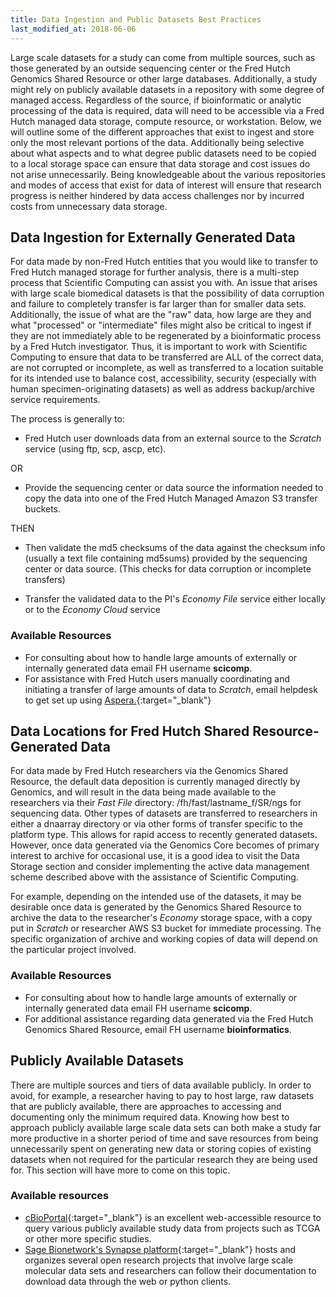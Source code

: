 ```yaml
---
title: Data Ingestion and Public Datasets Best Practices
last_modified_at: 2018-06-06
---
```

Large scale datasets for a study can come from multiple sources, such as those generated by an outside sequencing center or the Fred Hutch Genomics Shared Resource or other large databases.  Additionally, a study might rely on publicly available datasets in a repository with some degree of managed access.  Regardless of the source, if bioinformatic or analytic processing of the data is required, data will need to be accessible via a Fred Hutch managed data storage, compute resource, or workstation.  Below, we will outline some of the different approaches that exist to ingest and store only the most relevant portions of the data.  Additionally being selective about what aspects and to what degree public datasets need to be copied to a local storage space can ensure that data storage and cost issues do not arise unnecessarily.  Being knowledgeable about the various repositories and modes of access that exist for data of interest will ensure that research progress is neither hindered by data access challenges nor by incurred costs from unnecessary data storage.  

## Data Ingestion for Externally Generated Data
For data made by non-Fred Hutch entities that you would like to transfer to Fred Hutch managed storage for further analysis, there is a multi-step process that Scientific Computing can assist you with.  An issue that arises with large scale biomedical datasets is that the possibility of data corruption and failure to completely transfer is far larger than for smaller data sets. Additionally, the issue of what are the "raw" data, how large are they and what "processed" or "intermediate" files might also be critical to ingest if they are not immediately able to be regenerated by a bioinformatic process by a Fred Hutch investigator.  Thus, it is important to work with Scientific Computing to ensure that data to be transferred are ALL of the correct data, are not corrupted or incomplete, as well as transferred to a location suitable for its intended use to balance cost, accessibility, security (especially with human specimen-originating datasets) as well as address backup/archive service requirements.  

The process is generally to:
- Fred Hutch user downloads data from an external source to the *Scratch* service (using ftp, scp, ascp, etc).

OR

- Provide the sequencing center or data source the information needed to copy the data into one of the Fred Hutch Managed Amazon S3 transfer buckets.

THEN
- Then validate the md5 checksums of the data against the checksum info (usually a text file containing md5sums) provided by the sequencing center or data source. (This checks for data corruption or incomplete transfers)

- Transfer the validated data to the PI's *Economy File* service either locally or to the *Economy Cloud* service

### Available Resources
  - For consulting about how to handle large amounts of externally or internally generated data email FH username **scicomp**.
  - For assistance with Fred Hutch users manually coordinating and initiating a transfer of large amounts of data to *Scratch*, email helpdesk to get set up using [Aspera.](https://aspera.fhcrc.org/index.html){:target="_blank"}<!--_-->

## Data Locations for Fred Hutch Shared Resource-Generated Data
For data made by Fred Hutch researchers via the Genomics Shared Resource, the default data deposition is currently managed directly by Genomics, and will result in the data being made available to the researchers via their *Fast File* directory: /fh/fast/lastname_f/SR/ngs for sequencing data.  Other types of datasets are transferred to researchers in either a dnaarray directory or via other forms of transfer specific to the platform type.  This allows for rapid access to recently generated datasets.  However, once data generated via the Genomics Core becomes of primary interest to archive for occasional use, it is a good idea to visit the Data Storage section and consider implementing the active data management scheme described above with the assistance of Scientific Computing.  

For example, depending on the intended use of the datasets, it may be desirable once data is generated by the Genomics Shared Resource to archive the data to the researcher's *Economy* storage space, with a copy put in *Scratch* or researcher AWS S3 bucket for immediate processing.  The specific organization of archive and working copies of data will depend on the particular project involved.  

### Available Resources
  - For consulting about how to handle large amounts of externally or internally generated data email FH username **scicomp**.
  - For additional assistance regarding data generated via the Fred Hutch Genomics Shared Resource, email FH username **bioinformatics**.

## Publicly Available Datasets
There are multiple sources and tiers of data available publicly.  In order to avoid, for example, a researcher having to pay to host large, raw datasets that are publicly available, there are approaches to accessing and documenting only the minimum required data.  Knowing how best to approach publicly available large scale data sets can both make a study far more productive in a shorter period of time and save resources from being unnecessarily spent on generating new data or storing copies of existing datasets when not required for the particular research they are being used for.  This section will have more to come on this topic.  

### Available resources
  - [cBioPortal](http://www.cbioportal.org/){:target="_blank"}<!--_--> is an excellent web-accessible resource to query various publicly available study data from projects such as TCGA or other more specific studies.  
  - [Sage Bionetwork's Synapse platform](https://www.synapse.org/#!StandaloneWiki:OpenResearchProjects){:target="_blank"}<!--_--> hosts and organizes several open research projects that involve large scale molecular data sets and researchers can follow their documentation to download data through the web or python clients.  
